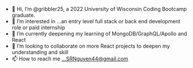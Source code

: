 - 👋 Hi, I’m @gribbler25, a 2022 University of Wisconsin Coding Bootcamp graduate.
- 👀 I’m interested in ...an entry level full stack or back end development role or paid internship
- 🌱 I’m currently deepening my learning of MongoDB/GraphQL/Apollo and React
- 💞️ I’m looking to collaborate on more React projects to deepen my understanding and skill
- 📫 How to reach me ...SRNguyen44@gmail.com

<!---
gribbler25/gribbler25 is a ✨ special ✨ repository because its `README.md` (this file) appears on your GitHub profile.
You can click the Preview link to take a look at your changes.
--->

